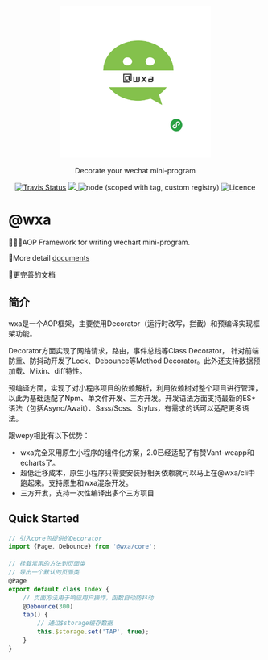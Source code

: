 <p align="center">
    <a href="https://genuifx.github.io/wxa-doc/">
        <img src="./wxa-logo.png" width="300" height="300" />
    </a>
</p>

<p align="center">
    Decorate your wechat mini-program
</p>

<p align="center">
  <a href="https://travis-ci.org/wxajs/wxa"><img alt="Travis Status" src="https://travis-ci.org/wxajs/wxa.svg?branch=master"></a>
  <a href="https://codecov.io/gh/wxajs/wxa">
    <img src="https://codecov.io/gh/wxajs/wxa/branch/master/graph/badge.svg" />
  </a>
  <img alt="node (scoped with tag, custom registry)" src="https://img.shields.io/badge/node-%3E%3D%208.0.0-brightgreen.svg?maxAge=2592000" />
  <img alt="Licence" src="https://img.shields.io/npm/l/@wxa/core.svg" />
</p>

# @wxa

:tada::tada::tada:AOP Framework for writing wechart mini-program.

:100:More detail [documents](https://wxajs.github.io/wxa/)

:100:更完善的[文档](https://wxajs.github.io/wxa/)

## 简介

wxa是一个AOP框架，主要使用Decorator（运行时改写，拦截）和预编译实现框架功能。

Decorator方面实现了网络请求，路由，事件总线等Class Decorator， 针对前端防重、防抖动开发了Lock、Debounce等Method Decorator。此外还支持数据预加载、Mixin、diff特性。

预编译方面，实现了对小程序项目的依赖解析，利用依赖树对整个项目进行管理，以此为基础适配了Npm、单文件开发、三方开发。开发语法方面支持最新的ES*语法（包括Async/Await）、Sass/Scss、Stylus，有需求的话可以适配更多语法。

跟wepy相比有以下优势：
- wxa完全采用原生小程序的组件化方案，2.0已经适配了有赞Vant-weapp和echarts了。
- 超低迁移成本，原生小程序只需要安装好相关依赖就可以马上在@wxa/cli中跑起来。支持原生和wxa混杂开发。
- 三方开发，支持一次性编译出多个三方项目

## Quick Started

```javascript
// 引入core包提供的Decorator
import {Page, Debounce} from '@wxa/core';

// 挂载常用的方法到页面类
// 导出一个默认的页面类
@Page
export default class Index { 
    // 页面方法用于响应用户操作，函数自动防抖动
    @Debounce(300)
    tap() {
        // 通过$storage缓存数据
        this.$storage.set('TAP', true);
    }
}
```
